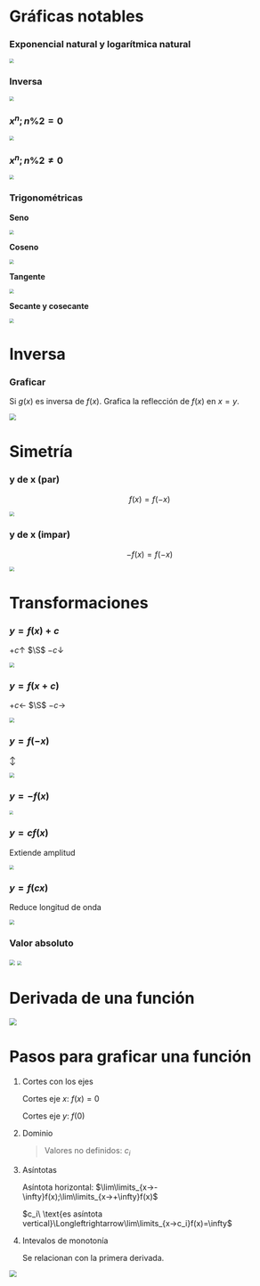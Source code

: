 # Gráficas notables

### Exponencial natural y logarítmica natural

<img src="./media/2023-11-21_11h50m26s Desmos Graphing Calculator.png" style="zoom: 50%;" />

### Inversa

<img src="./media/2023-11-21_11h57m56s Desmos Graphing Calculator.png" style="zoom: 50%;" />

### $x^n;n\%2=0$

<img src="./media/2023-11-21_12h01m25s Desmos Graphing Calculator.png" style="zoom: 50%;" />

### $x^n;n\%2\ne0$

<img src="./media/2023-11-21_12h07m55s Desmos Graphing Calculator.png" style="zoom: 50%;" />

### Trigonométricas

**Seno**

<img src="./media/2023-11-21_17h04m26s Desmos Graphing Calculator.png" style="zoom:50%;" />

**Coseno**

<img src="./media/2023-11-21_17h04m55s Desmos Graphing Calculator.png" style="zoom:50%;" />

**Tangente**

<img src="./media/2023-11-21_17h05m11s Desmos Graphing Calculator.png" style="zoom:50%;" />

**Secante y cosecante**

<img src="./media/2023-11-21_17h09m40s Desmos Graphing Calculator.png" style="zoom:50%;" />

# Inversa

### Graficar

Si $g(x)$ es inversa de $f(x)$. Grafica la reflección de $f(x)$ en $x=y$. 

<img src="./media/2023-11-15_12h36m57s Desmos Graphing Calculator.png" style="zoom:75%;" />

# Simetría

### y de x (par)

$$
f(x)=f(-x)
$$

<img src="./media/2023-11-15_12h44m18s Desmos Graphing Calculator.png" style="zoom:55%;" />

### y de x (impar)

$$
-f(x)=f(-x)
$$

<img src="./media/2023-11-15_12h48m11s Desmos Graphing Calculator.png" style="zoom:55%;" />

# Transformaciones

### $y=f(x)+c$

$+c ↑$ $\S$ $-c ↓$

<img src="./media/2023-11-21_12h14m13s Desmos Graphing Calculator.png" style="zoom: 55%;" />

### $y=f(x+c)$

$+c ←$ $\S$ $-c →$

<img src="./media/2023-11-21_12h16m50s Desmos Graphing Calculator.png" style="zoom:55%;" />

### $y=f(-x)$

$\updownarrow$

<img src="./media/2023-11-21_12h23m58s Desmos Graphing Calculator.png" style="zoom:55%;" />

### $y=-f(x)$

<img src="./media/2023-11-21_16h33m01s Desmos Graphing Calculator.png" style="zoom:45%;" />

### $y=cf(x)$

Extiende amplitud

<img src="./media/2023-11-21_16h36m40s Desmos Graphing Calculator.png" style="zoom:50%;" />

### $y=f(cx)$

Reduce longitud de onda

<img src="./media/2023-11-21_16h39m44s Desmos Graphing Calculator.png" style="zoom:55%;" />

### Valor absoluto

<img src="./media/2023-11-21_16h51m30s Desmos Graphing Calculator.png" style="zoom:60%;" />

<img src="./media/2023-11-21_16h51m06s Desmos Graphing Calculator.png" style="zoom:50%;" />

# Derivada de una función

<img src="./media/2023-11-12_11h46m00s.png" style="zoom:80%;" />

# Pasos para graficar una función

1. Cortes con los ejes

   Cortes eje $x$: $f(x)=0$

   Cortes eje $y$: $f(0)$

1. Dominio

   > Valores no definidos: $c_i$

1. Asíntotas

   Asíntota horizontal: $\lim\limits_{x→-\infty}f(x);\lim\limits_{x→+\infty}f(x)$

   $c_i\ \text{es asíntota vertical}\Longleftrightarrow\lim\limits_{x→c_i}f(x)=\infty$

1. Intevalos de monotonía

   Se relacionan con la primera derivada.

<img src="./media/2023-12-13_09h13m13s.png" style="zoom:80%;" />
